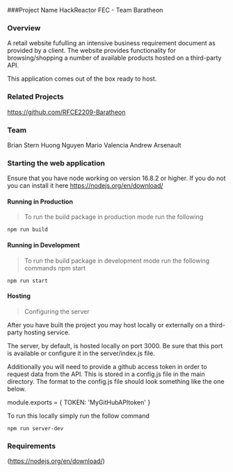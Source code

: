 
###Project Name
HackReactor FEC - Team Baratheon

### Overview
A retail website fufulling an intensive business requirement document as provided by a client. The website provides functionality for browsing/shopping a number of available products hosted on a third-party API.

This application comes out of the box ready to host.

### Related Projects
https://github.com/RFCE2209-Baratheon

### Team

Brian Stern
Huong Nguyen
Mario Valencia
Andrew Arsenault

### Starting the web application

Ensure that you have node working on version 16.8.2 or higher. If you do not you can install it here https://nodejs.org/en/download/


#### Running in Production
>To run the build package in production mode run the following

```
npm run build
```
#### Running in Development
>To run the build package in development mode run the following commands npm start

```
npm run start
```


#### Hosting

> Configuring the server

After you have built the project you may host locally or externally on a third-party hosting service.

The server, by default, is hosted locally on port 3000. Be sure that this port is available or configure it in the server/index.js file.

Additionally you will need to provide a github access token in order to request data from the API. This is stored in a config.js file in the main directory. The format to the config.js file should look something like the one below.

module.exports = { TOKEN: 'MyGitHubAPItoken' }

To run this locally simply run the follow command

```
npm run server-dev
```


### Requirements
(https://nodejs.org/en/download/)




